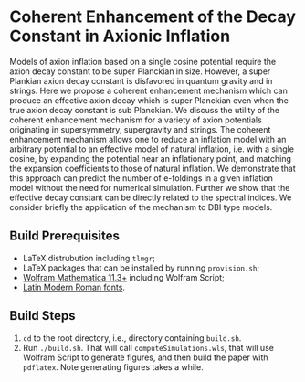 # Coherent Enhancement of the Decay Constant in Axionic Inflation
Models of axion inflation based on a single cosine potential require the axion decay constant to be super Planckian in size. However, a super Plankian axion decay constant is disfavored in quantum gravity and in strings. Here we propose a coherent enhancement mechanism which can produce an effective axion decay which is super Planckian even when the true axion decay constant is sub Planckian. We discuss the utility of the coherent enhancement mechanism for a variety of axion potentials originating in supersymmetry, supergravity and strings. The coherent enhancement mechanism allows one to reduce an inflation model with an arbitrary potential to an effective model of natural inflation, i.e. with a single cosine, by expanding the potential near an inflationary point, and matching the expansion coefficients to those of natural inflation. We demonstrate that this approach can predict the number of e-foldings in a given inflation model without the need for numerical simulation. Further we show that the effective decay constant can be directly related to the spectral indices. We consider briefly the application of the mechanism to DBI type models.

## Build Prerequisites

* LaTeX distrubution including `tlmgr`;
* LaTeX packages that can be installed by running `provision.sh`;
* [Wolfram Mathematica 11.3+](http://www.wolfram.com/mathematica/?source=nav) including Wolfram Script;
* [Latin Modern Roman fonts](http://www.gust.org.pl/projects/e-foundry/latin-modern).

## Build Steps

1. `cd` to the root directory, i.e., directory containing `build.sh`.
2. Run `./build.sh`. That will call `computeSimulations.wls`, that will use Wolfram Script to generate figures, and then build the paper with `pdflatex`. Note generating figures takes a while.